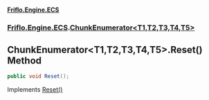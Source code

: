 #### [Friflo.Engine.ECS](index.md#'index')
### [Friflo.Engine.ECS](Friflo.Engine.ECS.md#'Friflo.Engine.ECS').[ChunkEnumerator&lt;T1,T2,T3,T4,T5&gt;](ChunkEnumerator_T1,T2,T3,T4,T5_.md#'Friflo.Engine.ECS.ChunkEnumerator<T1,T2,T3,T4,T5>')

## ChunkEnumerator<T1,T2,T3,T4,T5>.Reset() Method

```csharp
public void Reset();
```

Implements [Reset()](https://docs.microsoft.com/en-us/dotnet/api/System.Collections.IEnumerator.Reset#'System.Collections.IEnumerator.Reset')